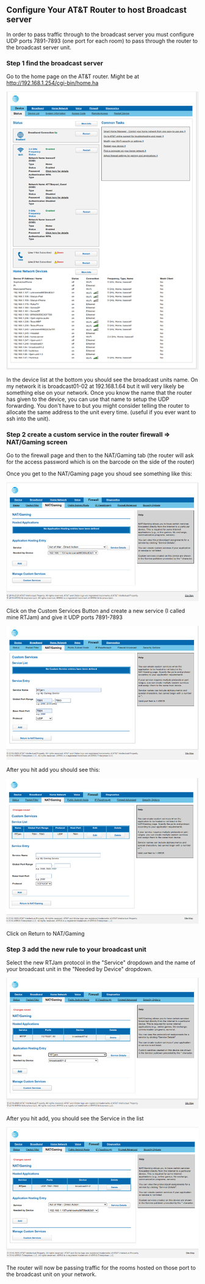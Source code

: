 ## Configure Your AT&T Router to host Broadcast server

In order to pass traffic through to the broadcast server you must configure UDP ports 7891-7893 (one port for each room) to pass through the router to the broadcast server unit.

### Step 1 find the broadcast server

Go to the home page on the AT&T router. Might be at http://192.168.1.254/cgi-bin/home.ha

![Router Homepage](att-router-step-1a.png)

In the device list at the bottom you should see the broadcast units name. On my network it is broadcast01-02 at 192.168.1.64 but it will very likely be something else on your network. Once you know the name that the router has given to the device, you can use that name to setup the UDP forwarding. You don't have to but you might consider telling the router to allocate the same address to the unit every time. (useful if you ever want to ssh into the unit).

### Step 2 create a custom service in the router firewall => NAT/Gaming screen

Go to the firewall page and then to the NAT/Gaming tab (the router will ask for the access password which is on the barcode on the side of the router)

Once you get to the NAT/Gaming page you shoud see something like this:

![Router NAT Page](att-router-step-2a.png)

Click on the Custom Services Button and create a new service (I called mine RTJam) and give it UDP ports 7891-7893

![Router NAT Page](att-router-step-2b.png)

After you hit add you should see this:

![Router NAT Page](att-router-step-2c.png)

Click on Return to NAT/Gaming

### Step 3 add the new rule to your broadcast unit

Select the new RTJam protocol in the "Service" dropdown and the name of your broadcast unit in the "Needed by Device" dropdown.

![Router NAT Page](att-router-step-3a.png)

After you hit add, you should see the Service in the list

![Router NAT Page](att-router-step-3b.png)

The router will now be passing traffic for the rooms hosted on those port to the broadcast unit on your network.
